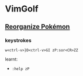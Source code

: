 # VimGolf

## [Reorganize Pokémon](https://www.vimgolf.com/challenges/9v0067037b1c0000000004f3)

### keystrokes

```
w<ctrl-v>}D<ctrl-v>GI zP:sor<CR>ZZ
```

learnt:

* `:help zP`
